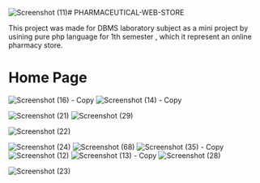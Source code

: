 ![Screenshot (11)](https://github.com/user-attachments/assets/0113d52a-db7c-4715-aebf-d6cb9e343064)# PHARMACEUTICAL-WEB-STORE

This project was made for DBMS laboratory subject as a mini project by usining pure php language for 1th semester  , which it represent an online pharmacy store.

# Home Page
![Screenshot (16) - Copy](https://github.com/user-attachments/assets/493a6a2b-06de-433f-a3d9-f8abd77bdd87)
![Screenshot (14) - Copy](https://github.com/user-attachments/assets/59d53299-952c-46ac-806c-316f0ffab8cd)

![Screenshot (21)](https://github.com/user-attachments/assets/da57544d-1fa5-4875-8eae-cf2ce9978da8)
![Screenshot (29)](https://github.com/user-attachments/assets/d5043e8d-8138-4bec-9516-ee5bf1a7f639)

![Screenshot (22)](https://github.com/user-attachments/assets/6aac142f-bae7-4e20-8771-ba086a06aeb1)

![Screenshot (24)](https://github.com/user-attachments/assets/9fd82b07-6ca7-4971-b0b8-2d6d95a29410)
![Screenshot (68)](https://github.com/user-attachments/assets/2b3ae1bf-c880-461c-80f0-d31d56e23b2a)
![Screenshot (35) - Copy](https://github.com/user-attachments/assets/e38b25f0-ac81-41de-8f61-9865af38a5ee)
![Screenshot (12)](https://github.com/user-attachments/assets/60578254-8e15-4313-a174-90428869c601)
![Screenshot (13) - Copy](https://github.com/user-attachments/assets/7740be54-ebb9-445b-a329-a2d94aeb54cf)
![Screenshot (28)](https://github.com/user-attachments/assets/5b57e076-ef39-48f5-91f1-918f5d209db8)

![Screenshot (23)](https://github.com/user-attachments/assets/6021f21f-6549-4885-9157-60c0aaa17648)
